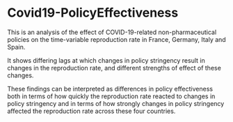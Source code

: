 # Covid19-PolicyEffectiveness
 
This is an analysis of the effect of COVID-19-related non-pharmaceutical policies on the time-variable reproduction rate in France, Germany, Italy and Spain.

It shows differing lags at which changes in policy stringency result in changes in the reproduction rate, and different strengths of effect of these changes. 

These findings can be interpreted as differences in policy effectiveness both in terms of how quickly the reproduction rate reacted to changes in policy stringency and in terms of how strongly changes in policy stringency affected the reproduction rate across these four countries.